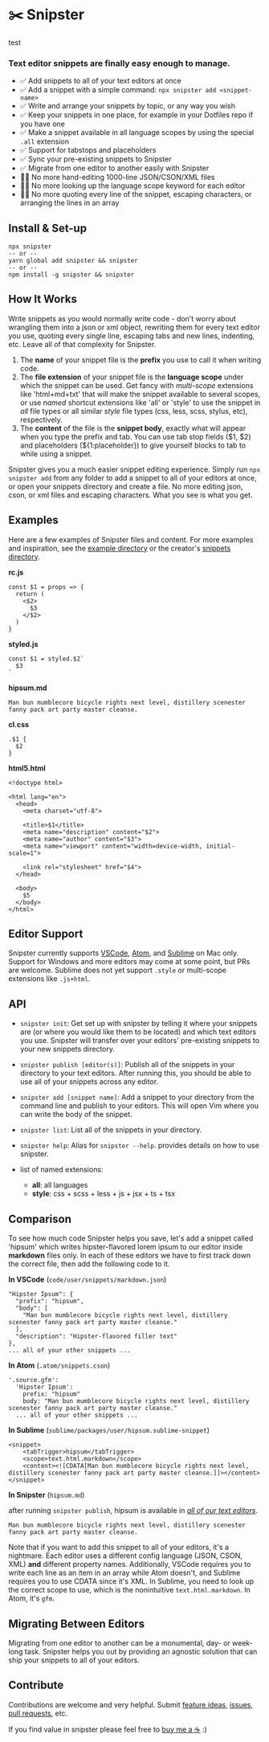 # ✂️ Snipster

test

### Text editor snippets are finally easy enough to manage.

- ✅ Add snippets to all of your text editors at once
- ✅ Add a snippet with a simple command: `npx snipster add <snippet-name>`
- ✅ Write and arrange your snippets by topic, or any way you wish
- ✅ Keep your snippets in one place, for example in your Dotfiles repo if you have one
- ✅ Make a snippet available in all language scopes by using the special `.all` extension
- ✅ Support for tabstops and placeholders
- ✅ Sync your pre-existing snippets to Snipster
- ✅ Migrate from one editor to another easily with Snipster
- 🙅‍♀️ No more hand-editing 1000-line JSON/CSON/XML files
- 🙅‍♀️ No more looking up the language scope keyword for each editor
- 🙅‍♀️ No more quoting every line of the snippet, escaping characters, or arranging the lines in an array

## Install & Set-up

```
npx snipster
-- or --
yarn global add snipster && snipster
-- or --
npm install -g snipster && snipster
```

## How It Works

Write snippets as you would normally write code - don't worry about wrangling them into a json or xml object, rewriting them for every text editor you use, quoting every single line, escaping tabs and new lines, indenting, etc. Leave all of that complexity for Snipster.

1. The **name** of your snippet file is the **prefix** you use to call it when writing code.
2. The **file extension** of your snippet file is the **language scope** under which the snippet can be used. Get fancy with _multi-scope_ extensions like 'html+md+txt' that will make the snippet available to several scopes, or use _named_ shortcut extensions like 'all' or 'style' to use the snippet in _all_ file types or all similar _style_ file types (css, less, scss, stylus, etc), respectively.
3. The **content** of the file is the **snippet body**, exactly what will appear when you type the prefix and tab. You can use tab stop fields ($1, $2) and placeholders (\${1:placeholder}) to give yourself blocks to tab to while using a snippet.

Snipster gives you a much easier snippet editing experience. Simply run `npx snipster add` from any folder to add a snippet to all of your editors at once, or open your snippets directory and create a file. No more editing json, cson, or xml files and escaping characters. What you see is what you get.

## Examples

Here are a few examples of Snipster files and content. For more examples and inspiration, see the [example directory](https://github.com/jhanstra/snipster/tree/master/examples) or the creator's [snippets directory](https://github.com/jhanstra/dotfiles/tree/master/snippets).

**rc.js**

```
const $1 = props => {
  return (
    <$2>
      $3
    </$2>
  )
}
```

**styled.js**

```
const $1 = styled.$2`
  $3
`
```

**hipsum.md**

```
Man bun mumblecore bicycle rights next level, distillery scenester fanny pack art party master cleanse.
```

**cl.css**

```
.$1 {
  $2
}
```

**html5.html**

```
<!doctype html>

<html lang="en">
  <head>
    <meta charset="utf-8">

    <title>$1</title>
    <meta name="description" content="$2">
    <meta name="author" content="$3">
    <meta name="viewport" content="width=device-width, initial-scale=1">

    <link rel="stylesheet" href="$4">
  </head>

  <body>
    $5
  </body>
</html>
```

## Editor Support

Snipster currently supports [VSCode](https://code.visualstudio.com/), [Atom](https://atom.io/), and [Sublime](https://www.sublimetext.com/) on Mac only. Support for Windows and more editors may come at some point, but PRs are welcome. Sublime does not yet support `.style` or multi-scope extensions like `.js+html`.

## API

- `snipster init`: Get set up with snipster by telling it where your snippets are (or where you would like them to be located) and which text editors you use. Snipster will transfer over your editors' pre-existing snippets to your new snippets directory.

- `snipster publish [editor(s)]`: Publish all of the snippets in your directory to your text editors. After running this, you should be able to use all of your snippets across any editor.

- `snipster add [snippet name]`: Add a snippet to your directory from the command line and publish to your editors. This will open Vim where you can write the body of the snippet.

- `snipster list`: List all of the snippets in your directory.

- `snipster help`: Alias for `snipster --help`. provides details on how to use snipster.

- list of named extensions:
  - **all**: all languages
  - **style**: css + scss + less + js + jsx + ts + tsx

## Comparison

To see how much code Snipster helps you save, let's add a snippet called 'hipsum' which writes hipster-flavored lorem ipsum to our editor inside **markdown** files only. In each of these editors we have to first track down the correct file, then add the following code to it.

**In VSCode** (`code/user/snippets/markdown.json`)

```
"Hipster Ipsum": {
  "prefix": "hipsum",
  "body": [
    "Man bun mumblecore bicycle rights next level, distillery scenester fanny pack art party master cleanse."
  ],
  "description": "Hipster-flavored filler text"
},
... all of your other snippets ...
```

**In Atom** (`.atom/snippets.cson`)

```
'.source.gfm':
  'Hipster Ipsum':
    prefix: "hipsum"
    body: "Man bun mumblecore bicycle rights next level, distillery scenester fanny pack art party master cleanse."
  ... all of your other snippets ...
```

**In Sublime** (`sublime/packages/user/hipsum.sublime-snippet`)

```
<snippet>
	<tabTrigger>hipsum</tabTrigger>
	<scope>text.html.markdown</scope>
	<content><![CDATA[Man bun mumblecore bicycle rights next level, distillery scenester fanny pack art party master cleanse.]]></content>
</snippet>

```

**In Snipster** (`hipsum.md`)

after running `snipster publish`, hipsum is available in _[all of our text editors](https://giphy.com/search/mind-blown)_.

```
Man bun mumblecore bicycle rights next level, distillery scenester fanny pack art party master cleanse.
```

Note that if you want to add this snippet to all of your editors, it's a nightmare. Each editor uses a different config language (JSON, CSON, XML) **and** different property names. Additionally, VSCode requires you to write each line as an item in an array while Atom doesn't, and Sublime requires you to use CDATA since it's XML. In Sublime, you need to look up the correct scope to use, which is the nonintuitive `text.html.markdown`. In Atom, it's `gfm`.

## Migrating Between Editors

Migrating from one editor to another can be a monumental, day- or week- long task. Snipster helps you out by providing an agnostic solution that can ship your snippets to all of your editors.

## Contribute

Contributions are welcome and very helpful. Submit [feature ideas](https://github.com/jhanstra/snipster/projects/1), [issues](https://github.com/jhanstra/snipster/issues/new), [pull requests](https://github.com/jhanstra/snipster/pulls), etc.

If you find value in snipster please feel free to [buy me a ☕](https://www.paypal.me/jhanstra/4) :)
